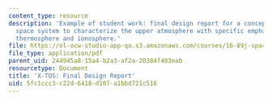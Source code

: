 ```yaml
---
content_type: resource
description: 'Example of student work: final design report for a conceptual space-based
  space system to characterize the upper atmosphere with specific emphasis on the
  thermosphere and ionosphere.'
file: https://ol-ocw-studio-app-qa.s3.amazonaws.com/courses/16-89j-space-systems-engineering-spring-2007/5fc1ccc3c22d6418d107a1bbd721c516_report_02.pdf
file_type: application/pdf
parent_uid: 244945a8-15a4-b2a3-af2a-20384f403eab
resourcetype: Document
title: 'X-TOS: Final Design Report'
uid: 5fc1ccc3-c22d-6418-d107-a1bbd721c516
---
```

